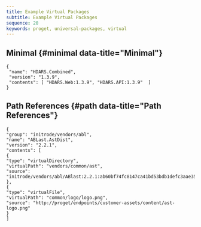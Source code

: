 ```yaml
---
title: Example Virtual Packages
subtitle: Example Virtual Packages
sequence: 20
keywords: proget, universal-packages, virtual
---
```

## Minimal {#minimal data-title="Minimal"}

```
{
 "name": "HDARS.Combined",
 "version": "1.3.9",
 "contents": [ "HDARS.Web:1.3.9", "HDARS.API:1.3.9"  ]
}
```
## Path References {#path data-title="Path References"}

```
{
"group": "initrode/vendors/abl",
"name": "ABLast.AstDist",
"version": "2.2.1",
"contents": [
{
"type": "virtualDirectory",
"virtualPath": "vendors/common/ast",
"source": "initrode/vendors/abl/ABlast:2.2.1:ab60bf74fc8147ca41bd53bdb1defc3aae35bc91"
},
{
"type": "virtualFile",
"virtualPath": "common/logo/logo.png",
"source": "http://proget/endpoints/customer-assets/content/ast-logo.png"
}
]
```
